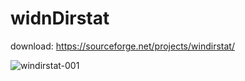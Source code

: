 # widnDirstat

download: https://sourceforge.net/projects/windirstat/

![windirstat-001](https://user-images.githubusercontent.com/67637935/114791186-0a2e7d80-9dc1-11eb-8144-ef207f2729d2.jpg)
